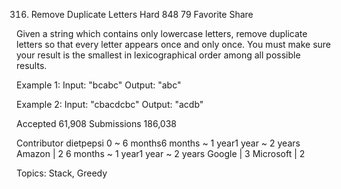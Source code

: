 316. Remove Duplicate Letters
Hard 848 79 Favorite Share

Given a string which contains only lowercase letters, remove duplicate letters so that every letter appears once and only once. You must make sure your result is the smallest in lexicographical order among all possible results.

Example 1:
Input: "bcabc"
Output: "abc"

Example 2:
Input: "cbacdcbc"
Output: "acdb"

Accepted 61,908
Submissions 186,038

Contributor dietpepsi
0 ~ 6 months6 months ~ 1 year1 year ~ 2 years
Amazon | 2
6 months ~ 1 year1 year ~ 2 years
Google | 3 Microsoft | 2

Topics: Stack, Greedy
